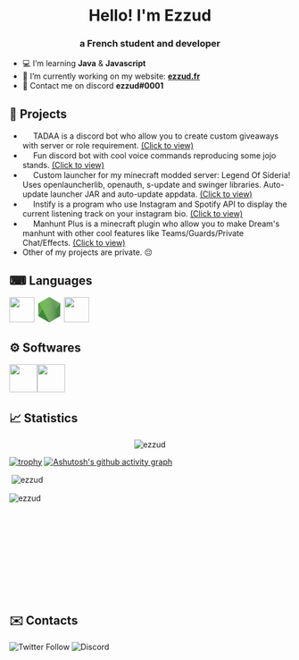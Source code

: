 <h1 align="center">Hello! I'm Ezzud</h1>
<h3 align="center">a French student and developer</h3>

- 💻 I’m learning **Java** & **Javascript**
- 💼 I’m currently working on my website: <a target="blank" href="https://ezzud.fr">**ezzud.fr**</a>
- 📨 Contact me on discord **ezzud#0001**


## 📕 Projects

- <a href="https://github.com/Ezzud/tadaa"><img src="https://ezzud.fr/portfolio/attachments/bots/tadaa.png" width="15px" height="15px"/></a> TADAA is a discord bot who allow you to create custom giveaways with server or role requirement.  [(Click to view)](https://github.com/Ezzud/tadaa)
- <a href="https://github.com/Ezzud/jojo-commands"><img src="https://ezzud.fr/portfolio/attachments/bots/jojo.png" width="15px" height="15px"/></a> Fun discord bot with cool voice commands reproducing some jojo stands.  [(Click to view)](https://github.com/Ezzud/jojo-commands)
- <a href="https://github.com/Ezzud/los-launcher"><img src="https://ezzud.fr/portfolio/attachments/other/los.png" width="15px" height="15px"/></a> Custom launcher for my minecraft modded server: Legend Of Sideria! Uses openlauncherlib, openauth, s-update and swinger libraries. Auto-update launcher JAR and auto-update appdata. [(Click to view)](https://github.com/Ezzud/los-launcher)
- <a href="https://github.com/Ezzud/instify"><img src="https://ezzud.fr/portfolio/attachments/other/instify.png" width="15px" height="15px"/></a> Instify is a program who use Instagram and Spotify API to display the current listening track on your instagram bio. [(Click to view)](https://github.com/Ezzud/instify)
- <a href="https://github.com/Ezzud/manhuntplus"><img src="https://ezzud.fr/portfolio/attachments/other/manhuntplus.png" width="15px" height="15px"/></a> Manhunt Plus is a minecraft plugin who allow you to make Dream's manhunt with other cool features like Teams/Guards/Private Chat/Effects. [(Click to view)](https://github.com/Ezzud/manhuntplus)
- Other of my projects are private. 😔


## ⌨ Languages
<img src="https://upload.wikimedia.org/wikipedia/commons/thumb/9/99/Unofficial_JavaScript_logo_2.svg/480px-Unofficial_JavaScript_logo_2.svg.png" width="45px" height="45px" /> <img src="https://raw.githubusercontent.com/github/explore/80688e429a7d4ef2fca1e82350fe8e3517d3494d/topics/nodejs/nodejs.png" width="45px" height="45px" /> <img src="https://cdn-icons-png.flaticon.com/512/226/226777.png" width="45px" height="45px" />


## ⚙️ Softwares

<img src="https://upload.wikimedia.org/wikipedia/fr/7/78/Sublime_text_logo.png" width="50px" height="50px" /><img src="https://ezzud.tk/portfolio/attachments/softwares/eclipse.png" width="50px" height="50px" />


## 📈 Statistics 

<p align="center"> <img src="https://komarev.com/ghpvc/?username=Ezzud&label=PROFILE+VIEWS&color=4B18B8&style=square" alt="ezzud" /> </p>

[![trophy](https://github-profile-trophy.vercel.app/?username=Ezzud&theme=dracula)](https://github.com/ryo-ma/github-profile-trophy)
[![Ashutosh's github activity graph](https://activity-graph.herokuapp.com/graph?username=Ezzud&bg_color=333a9e&color=ffffff&line=5350fb&point=52fcff&area=true&hide_border=true)](https://github.com/ashutosh00710/github-readme-activity-graph)
<p>&nbsp;<img align="center" src="https://github-readme-stats.vercel.app/api?username=ezzud&theme=radical" alt="ezzud" /></p>
<p><img align="center" src="https://github-readme-stats.vercel.app/api/top-langs/?username=ezzud&theme=radical" alt="ezzud" /></p>
<br/><br/><br/><br/><br/><br/><br/><br/><br/>

## ✉️ Contacts
<p align="left">
<img alt="Twitter Follow" src="https://img.shields.io/twitter/follow/ezzud_?color=%231DA1F2&logo=twitter&style=for-the-badge">  
<img alt="Discord" src="https://img.shields.io/badge/DISCORD-ezzud%230001-%237289DA?style=for-the-badge&logo=discord">
